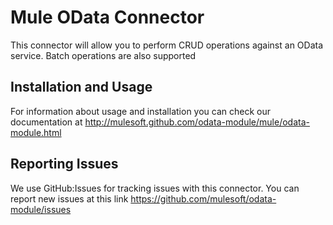 Mule OData Connector
=========================

This connector will allow you to perform CRUD operations against an OData service. Batch operations are also supported

Installation and Usage
----------------------

For information about usage and installation you can check our documentation at http://mulesoft.github.com/odata-module/mule/odata-module.html

Reporting Issues
----------------

We use GitHub:Issues for tracking issues with this connector. You can report new issues at this link https://github.com/mulesoft/odata-module/issues